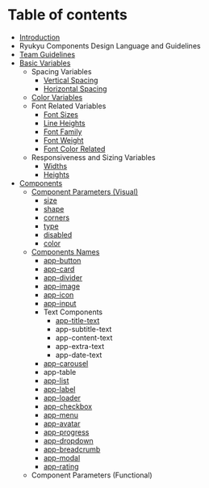 # Table of contents

* [Introduction](README.md)
* Ryukyu Components Design Language and Guidelines
* [Team Guidelines](team-guidelines.md)
* [Basic Variables](basic-variables/README.md)
  * Spacing Variables
    * [Vertical Spacing](basic-variables/spacing-variables/vertical-spacing.md)
    * [Horizontal Spacing](basic-variables/spacing-variables/horizontal-spacing.md)
  * [Color Variables](basic-variables/color-variables.md)
  * Font Related Variables
    * [Font Sizes](basic-variables/font-related-variables/font-sizes.md)
    * [Line Heights](basic-variables/font-related-variables/line-heights.md)
    * [Font Family](basic-variables/font-related-variables/font-family.md)
    * [Font Weight](basic-variables/font-related-variables/font-weight.md)
    * [Font Color Related](basic-variables/font-related-variables/font-color-related.md)
  * Responsiveness and Sizing Variables
    * [Widths](basic-variables/responsiveness-and-sizing-variables/widths.md)
    * [Heights](basic-variables/responsiveness-and-sizing-variables/heights.md)
* [Components](components/README.md)
  * [Component Parameters \(Visual\)](components/component-parameters/README.md)
    * [size](components/component-parameters/size.md)
    * [shape](components/component-parameters/shape.md)
    * [corners](components/component-parameters/corners.md)
    * [type](components/component-parameters/type.md)
    * [disabled](components/component-parameters/disabled.md)
    * [color](components/component-parameters/color.md)
  * [Components Names](components/components-names/README.md)
    * [app-button](components/components-names/ri-button.md)
    * [app-card](components/components-names/ri-card.md)
    * [app-divider](components/components-names/app-divider.md)
    * [app-image](components/components-names/ri-image.md)
    * [app-icon](components/components-names/app-icon.md)
    * [app-input](components/components-names/app-input.md)
    * Text Components
      * [app-title-text](components/components-names/text-components/ri-title-text.md)
      * app-subtitle-text
      * app-content-text
      * app-extra-text
      * app-date-text
    * [app-carousel](components/components-names/app-carousel.md)
    * app-table
    * [app-list](components/components-names/app-list.md)
    * [app-label](components/components-names/app-label.md)
    * [app-loader](components/components-names/app-loader.md)
    * [app-checkbox](components/components-names/app-checkbox.md)
    * [app-menu](components/components-names/app-menu.md)
    * [app-avatar](components/components-names/app-avatar.md)
    * [app-progress](components/components-names/app-progress.md)
    * [app-dropdown](components/components-names/app-dropdown.md)
    * [app-breadcrumb](components/components-names/app-breadcrumb.md)
    * [app-modal](components/components-names/app-modal.md)
    * [app-rating](components/components-names/app-rating.md)
  * Component Parameters \(Functional\)

